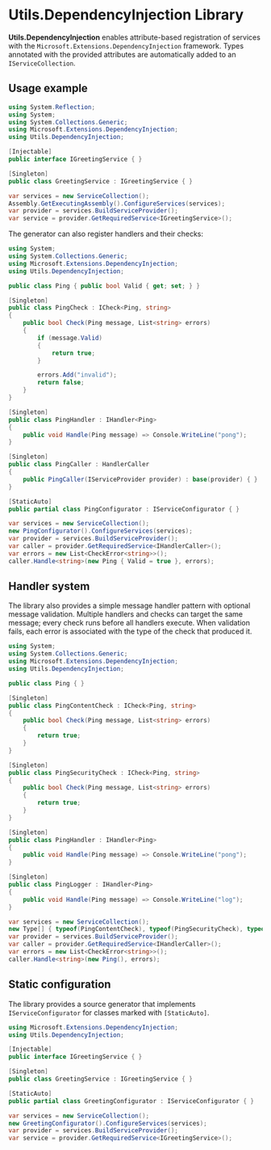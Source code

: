 # Utils.DependencyInjection Library

**Utils.DependencyInjection** enables attribute-based registration of services with
the `Microsoft.Extensions.DependencyInjection` framework. Types annotated with the
provided attributes are automatically added to an `IServiceCollection`.

## Usage example

```csharp
using System.Reflection;
using System;
using System.Collections.Generic;
using Microsoft.Extensions.DependencyInjection;
using Utils.DependencyInjection;

[Injectable]
public interface IGreetingService { }

[Singleton]
public class GreetingService : IGreetingService { }

var services = new ServiceCollection();
Assembly.GetExecutingAssembly().ConfigureServices(services);
var provider = services.BuildServiceProvider();
var service = provider.GetRequiredService<IGreetingService>();
```

The generator can also register handlers and their checks:

```csharp
using System;
using System.Collections.Generic;
using Microsoft.Extensions.DependencyInjection;
using Utils.DependencyInjection;

public class Ping { public bool Valid { get; set; } }

[Singleton]
public class PingCheck : ICheck<Ping, string>
{
    public bool Check(Ping message, List<string> errors)
    {
        if (message.Valid)
        {
            return true;
        }

        errors.Add("invalid");
        return false;
    }
}

[Singleton]
public class PingHandler : IHandler<Ping>
{
    public void Handle(Ping message) => Console.WriteLine("pong");
}

[Singleton]
public class PingCaller : HandlerCaller
{
    public PingCaller(IServiceProvider provider) : base(provider) { }
}

[StaticAuto]
public partial class PingConfigurator : IServiceConfigurator { }

var services = new ServiceCollection();
new PingConfigurator().ConfigureServices(services);
var provider = services.BuildServiceProvider();
var caller = provider.GetRequiredService<IHandlerCaller>();
var errors = new List<CheckError<string>>();
caller.Handle<string>(new Ping { Valid = true }, errors);
```

## Handler system

The library also provides a simple message handler pattern with optional message validation.
Multiple handlers and checks can target the same message; every check runs before all
handlers execute. When validation fails, each error is associated with the type of the check that produced it.

```csharp
using System;
using System.Collections.Generic;
using Microsoft.Extensions.DependencyInjection;
using Utils.DependencyInjection;

public class Ping { }

[Singleton]
public class PingContentCheck : ICheck<Ping, string>
{
    public bool Check(Ping message, List<string> errors)
    {
        return true;
    }
}

[Singleton]
public class PingSecurityCheck : ICheck<Ping, string>
{
    public bool Check(Ping message, List<string> errors)
    {
        return true;
    }
}

[Singleton]
public class PingHandler : IHandler<Ping>
{
    public void Handle(Ping message) => Console.WriteLine("pong");
}

[Singleton]
public class PingLogger : IHandler<Ping>
{
    public void Handle(Ping message) => Console.WriteLine("log");
}

var services = new ServiceCollection();
new Type[] { typeof(PingContentCheck), typeof(PingSecurityCheck), typeof(PingHandler), typeof(PingLogger), typeof(HandlerCaller) }.ConfigureServices(services);
var provider = services.BuildServiceProvider();
var caller = provider.GetRequiredService<IHandlerCaller>();
var errors = new List<CheckError<string>>();
caller.Handle<string>(new Ping(), errors);
```


## Static configuration

The library provides a source generator that implements <code>IServiceConfigurator</code> for classes marked with <code>[StaticAuto]</code>.

```csharp
using Microsoft.Extensions.DependencyInjection;
using Utils.DependencyInjection;

[Injectable]
public interface IGreetingService { }

[Singleton]
public class GreetingService : IGreetingService { }

[StaticAuto]
public partial class GreetingConfigurator : IServiceConfigurator { }

var services = new ServiceCollection();
new GreetingConfigurator().ConfigureServices(services);
var provider = services.BuildServiceProvider();
var service = provider.GetRequiredService<IGreetingService>();
```
